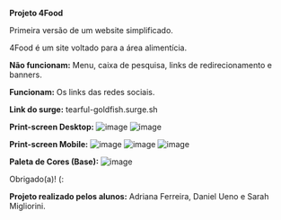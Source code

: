 <b>Projeto 4Food</b>

Primeira versão de um website simplificado.

4Food é um site voltado para a área alimentícia.

<b>Não funcionam:</b> 
Menu, caixa de pesquisa, links de redirecionamento e banners. 

<b>Funcionam:</b> 
Os links das redes sociais.

<b>Link do surge:</b>
tearful-goldfish.surge.sh

<b>Print-screen Desktop:</b>
![image](https://user-images.githubusercontent.com/81333048/115089257-401a5180-9ee8-11eb-9b44-ca33e975bbe3.png)
![image](https://user-images.githubusercontent.com/81333048/115089271-49a3b980-9ee8-11eb-8be1-7f21f4246c7c.png)

<b>Print-screen Mobile:</b>
![image](https://user-images.githubusercontent.com/81333048/115089340-6b9d3c00-9ee8-11eb-8592-ba44336a7de8.png)
![image](https://user-images.githubusercontent.com/81333048/115098414-6b139e00-9f06-11eb-8051-fc78ebc48744.png)
![image](https://user-images.githubusercontent.com/81333048/115098432-8383b880-9f06-11eb-9ed9-2b32fa52da9d.png)

<b>Paleta de Cores (Base):</b>
![image](https://user-images.githubusercontent.com/81333048/115089833-93d96a80-9ee9-11eb-9570-261ef617c045.png)

Obrigado(a)! (:

<b>Projeto realizado pelos alunos:</b> Adriana Ferreira, Daniel Ueno e Sarah Migliorini.
